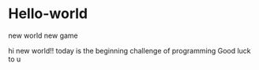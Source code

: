 # Hello-world
new world new game

hi new world!!
today is the beginning challenge of programming
Good luck to u
